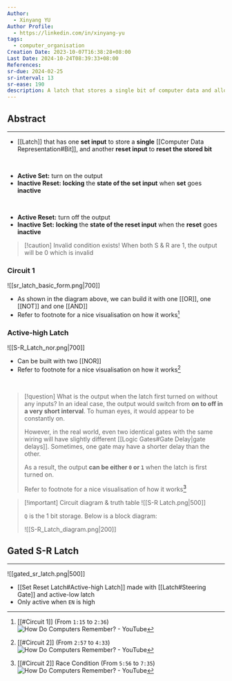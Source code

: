 ```yaml
---
Author:
  - Xinyang YU
Author Profile:
  - https://linkedin.com/in/xinyang-yu
tags:
  - computer_organisation
Creation Date: 2023-10-07T16:38:28+08:00
Last Date: 2024-10-24T08:39:33+08:00
References: 
sr-due: 2024-02-25
sr-interval: 13
sr-ease: 190
description: A latch that stores a single bit of computer data and allows for resetting the stored bit.
---
```

## Abstract
---
- [[Latch]] that has one **set input** to store a **single** [[Computer Data Representation#Bit]], and another **reset input** to **reset the stored bit**
</br>

- **Active Set:** turn on the output
- **Inactive Reset:** **locking** the **state of the set input** when **set** goes **inactive**
</br>

- **Active Reset:** turn off the output
- **Inactive Set:** **locking** the **state of the reset input** when the **reset** goes **inactive**

>[!caution] Invalid condition exists!
> When both S & R are 1, the output will be 0 which is invalid

### Circuit 1
![[sr_latch_basic_form.png|700]]
- As shown in the diagram above, we can build it with one [[OR]], one [[NOT]] and one [[AND]]
- Refer to footnote for a nice visualisation on how it works[^1]


### Active-high Latch
![[S-R_Latch_nor.png|700]]
- Can be built with two [[NOR]]
- Refer to footnote for a nice visualisation on how it works[^2]
</br>

>[!question] What is the output when the latch first turned on without any inputs?
> In an ideal case, the output would switch from **on to off in a very short interval**. To human eyes, it would appear to be constantly on.
> 
> However, in the real world, even two identical gates with the same wiring will have slightly different [[Logic Gates#Gate Delay|gate delays]]. Sometimes, one gate may have a shorter delay than the other.
> 
> As a result, the output **can be either `0` or `1`** when the latch is first turned on.
> 
> Refer to footnote for a nice visualisation of how it works[^3]

>[!important] Circuit diagram & truth table
> ![[S-R Latch.png|500]]
> 
> `Q` is the 1 bit storage. Below is a block diagram:
> 
> ![[S-R_Latch_diagram.png|200]]

## Gated S-R Latch
---
![[gated_sr_latch.png|500]]

- [[Set Reset Latch#Active-high Latch]] made with [[Latch#Steering Gate]] and active-low latch
- Only active when `EN` is high

[^1]: [[#Circuit 1]] (From `1:15` to `2:36`)
![How Do Computers Remember? - YouTube](https://youtu.be/I0-izyq6q5s?si=uCiyGmIsDyOfcte9)
[^2]: [[#Circuit 2]] (From `2:57` to `4:33`)
![How Do Computers Remember? - YouTube](https://youtu.be/I0-izyq6q5s?si=uCiyGmIsDyOfcte9)
[^3]: [[#Circuit 2]] Race Condition (From `5:56` to `7:35`)
![How Do Computers Remember? - YouTube](https://youtu.be/I0-izyq6q5s?si=uCiyGmIsDyOfcte9)